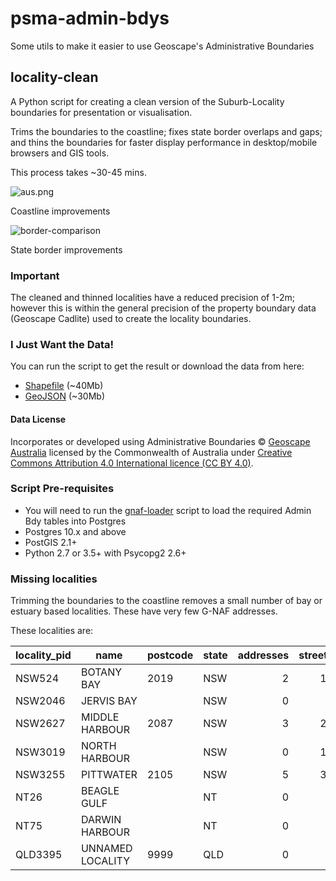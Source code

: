 # psma-admin-bdys
Some utils to make it easier to use Geoscape's Administrative Boundaries

## locality-clean
A Python script for creating a clean version of the Suburb-Locality boundaries for presentation or visualisation.

Trims the boundaries to the coastline; fixes state border overlaps and gaps; and thins the boundaries for faster display performance in desktop/mobile browsers and GIS tools.

This process takes ~30-45 mins.

![aus.png](https://github.com/iag-geo/psma-admin-bdys/blob/master/sample-images/aus.png "clean vs original localities")

Coastline improvements

![border-comparison](https://github.com/iag-geo/psma-admin-bdys/blob/master/sample-images/border-comparison.png "clean vs original borders")

State border improvements

### Important

The cleaned and thinned localities have a reduced precision of 1-2m; however this is within the general precision of the property boundary data (Geoscape Cadlite) used to create the locality boundaries.

### I Just Want the Data!

You can run the script to get the result or download the data from here:
- [Shapefile](https://github.com/iag-geo/psma-admin-bdys/releases/download/202205/locality-bdys-display-202205-shapefile.zip) (~40Mb) 
- [GeoJSON](https://github.com/iag-geo/psma-admin-bdys/releases/download/202205/locality-bdys-display-202205.geojson.zip) (~30Mb) 

#### Data License

Incorporates or developed using Administrative Boundaries © [Geoscape Australia](https://geoscape.com.au/legal/data-copyright-and-disclaimer/) licensed by the Commonwealth of Australia under [Creative Commons Attribution 4.0 International licence (CC BY 4.0)](https://creativecommons.org/licenses/by/4.0/).

### Script Pre-requisites

- You will need to run the [gnaf-loader](https://github.com/minus34/gnaf-loader) script to load the required Admin Bdy tables into Postgres
- Postgres 10.x and above
- PostGIS 2.1+
- Python 2.7 or 3.5+ with Psycopg2 2.6+

### Missing localities
Trimming the boundaries to the coastline removes a small number of bay or estuary based localities.  These have very few G-NAF addresses.

These localities are:

| locality_pid | name | postcode | state | addresses | streets |
| ------------- | ------------- | ------------- | ------------- | -------------: | -------------: |
| NSW524 | BOTANY BAY | 2019 | NSW | 2 | 12 |
| NSW2046 | JERVIS BAY |  | NSW | 0 | 5 |
| NSW2627 | MIDDLE HARBOUR | 2087 | NSW | 3 | 23 |
| NSW3019 | NORTH HARBOUR |  | NSW | 0 | 10 |
| NSW3255 | PITTWATER | 2105 | NSW | 5 | 31 |
| NT26 | BEAGLE GULF |  | NT | 0 | 0 |
| NT75 | DARWIN HARBOUR |  | NT | 0 | 0 |
| QLD3395 | UNNAMED LOCALITY | 9999 | QLD | 0 | 2 |
